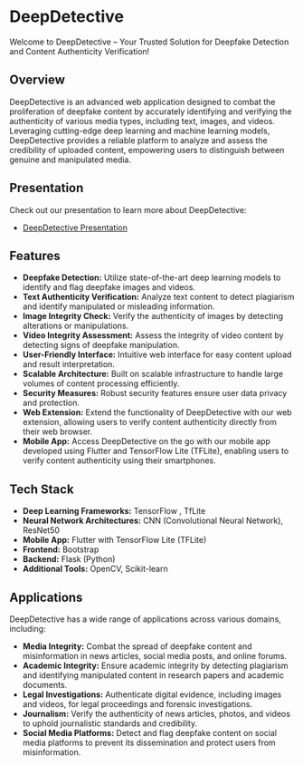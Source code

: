# DeepDetective

Welcome to DeepDetective – Your Trusted Solution for Deepfake Detection and Content Authenticity Verification!

## Overview

DeepDetective is an advanced web application designed to combat the proliferation of deepfake content by accurately identifying and verifying the authenticity of various media types, including text, images, and videos. Leveraging cutting-edge deep learning and machine learning models, DeepDetective provides a reliable platform to analyze and assess the credibility of uploaded content, empowering users to distinguish between genuine and manipulated media.

## Presentation

Check out our presentation to learn more about DeepDetective:
- [DeepDetective Presentation](https://pitch.com/v/deepdetective-g5-hxca54)

## Features

- **Deepfake Detection:** Utilize state-of-the-art deep learning models to identify and flag deepfake images and videos.
- **Text Authenticity Verification:** Analyze text content to detect plagiarism and identify manipulated or misleading information.
- **Image Integrity Check:** Verify the authenticity of images by detecting alterations or manipulations.
- **Video Integrity Assessment:** Assess the integrity of video content by detecting signs of deepfake manipulation.
- **User-Friendly Interface:** Intuitive web interface for easy content upload and result interpretation.
- **Scalable Architecture:** Built on scalable infrastructure to handle large volumes of content processing efficiently.
- **Security Measures:** Robust security features ensure user data privacy and protection.
- **Web Extension:** Extend the functionality of DeepDetective with our web extension, allowing users to verify content authenticity directly from their web browser.
- **Mobile App:** Access DeepDetective on the go with our mobile app developed using Flutter and TensorFlow Lite (TFLite), enabling users to verify content authenticity using their smartphones.


## Tech Stack

- **Deep Learning Frameworks:** TensorFlow , TfLite
- **Neural Network Architectures:** CNN (Convolutional Neural Network), ResNet50
- **Mobile App:** Flutter with TensorFlow Lite (TFLite)
- **Frontend:** Bootstrap
- **Backend:** Flask (Python)
- **Additional Tools:** OpenCV, Scikit-learn


## Applications

DeepDetective has a wide range of applications across various domains, including:

- **Media Integrity:** Combat the spread of deepfake content and misinformation in news articles, social media posts, and online forums.
- **Academic Integrity:** Ensure academic integrity by detecting plagiarism and identifying manipulated content in research papers and academic documents.
- **Legal Investigations:** Authenticate digital evidence, including images and videos, for legal proceedings and forensic investigations.
- **Journalism:** Verify the authenticity of news articles, photos, and videos to uphold journalistic standards and credibility.
- **Social Media Platforms:** Detect and flag deepfake content on social media platforms to prevent its dissemination and protect users from misinformation.


